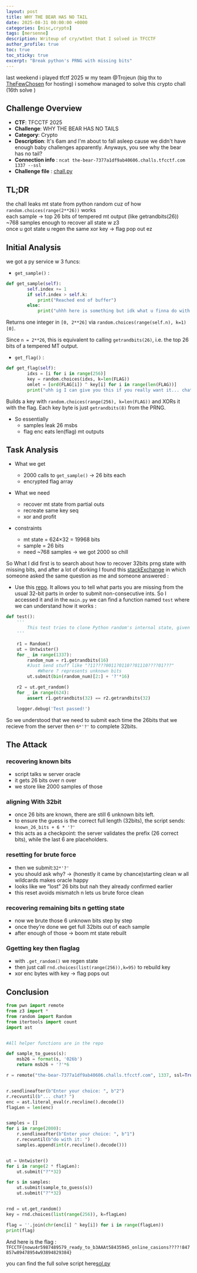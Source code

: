 ```yaml
---
layout: post
title: WHY THE BEAR HAS NO TAIL
date: 2025-08-31 00:00:00 +0000
categories: [misc,crypto]
tags: [mersenne]
description: Writeup of cry/wtbnt that I solved in TFCCTF
author_profile: true
toc: true
toc_sticky: true
excerpt: "Break python's PRNG with missing bits"
---
```



last weekend i played tfctf 2025 w my team @Trojeun (big thx to [TheFewChosen](https://ctftime.org/team/140885) for hosting) i somehow managed to solve this crypto chall (16th solve )


## Challenge Overview

- **CTF**: TFCCTF 2025
- **Challenge**: WHY THE BEAR HAS NO TAILS
- **Category**: Crypto
- **Description**: It's 6am and I'm about to fall asleep cause we didn't have enough baby challenges apparently. Anyways, you see why the bear has no tail?
- **Connection info** : `ncat the-bear-7377a1df9ab40606.challs.tfcctf.com 1337 --ssl`
- **Challenge file** : [chall.py](/assets/files/tcfctf/chall.py)

## TL;DR
the chall leaks mt state from python random cuz of how `random.choices(range(2**26))` works  
each sample → top 26 bits of tempered mt output (like getrandbits(26))  
~768 samples enough to recover all state w z3  
once u got state u regen the same xor key → flag pop out ez

## Initial Analysis
we got a py service w 3 funcs:
+ `get_sample()` :
```python
def get_sample(self):
        self.index += 1
        if self.index > self.k:
            print("Reached end of buffer")
        else:
            print("uhhh here is something but idk what u finna do with it: ", random.choices(range(self.n), k=1)[0])
```
Returns one integer in `[0, 2**26]` via `random.choices(range(self.n), k=1)[0]`.

Since `n = 2**26`, this is equivalent to calling `getrandbits(26)`, i.e. the top 26 bits of a tempered MT output.

+ `get_flag()` :
```python
def get_flag(self):
        idxs = [i for i in range(256)]  
        key = random.choices(idxs, k=len(FLAG))  
        omlet = [ord(FLAG[i]) ^ key[i] for i in range(len(FLAG))]  
        print("uhh ig I can give you this if you really want it... chat?", omlet)
```
Builds a key with `random.choices(range(256), k=len(FLAG))` and XORs it with the flag. Each key byte is just `getrandbits(8)` from the PRNG.

+ So essentially
    - samples leak 26 msbs
    - flag enc eats len(flag) mt outputs

## Task Analysis

+ What we get
    - 2000 calls to `get_sample()` → 26 bits each
    - encrypted flag array

+ What we need
    - recover mt state from partial outs
    - recreate same key seq
    - xor and profit

+ constraints
    - mt state = 624×32 = 19968 bits
    - sample = 26 bits
    - need ~768 samples → we got 2000 so chill

So What I did first is to search about how to recover 32bits prng state with missing bits, and after a lot of dorking I found this [stackExchange](https://crypto.stackexchange.com/questions/92129/how-can-i-recover-mersenne-twister-when-only-the-part-of-the-bits) in which someone asked the same question as me and someone answered : 
+ Use this [repo](https://github.com/icemonster/symbolic_mersenne_cracker). It allows you to tell what parts you are missing from the usual 32-bit parts in order to submit non-consecutive ints.
So I accessed it and in the `main.py` we can find a function named `test` where we can understand how it works : 
```python
def test():
    '''
        This test tries to clone Python random's internal state, given partial output from getrandbits
    '''

    r1 = Random()
    ut = Untwister()
    for _ in range(1337):
        random_num = r1.getrandbits(16)
        #Just send stuff like "?11????0011?0110??01110????01???"
            #Where ? represents unknown bits
        ut.submit(bin(random_num)[2:] + '?'*16)

    r2 = ut.get_random()
    for _ in range(624):
        assert r1.getrandbits(32) == r2.getrandbits(32)

    logger.debug('Test passed!')
```

So we understood that we need to submit each time the 26bits that we recieve from the server then `6*'?'` to complete 32bits.

## The Attack

### recovering known bits
+ script talks w server oracle
+ it gets 26 bits over n over
+ we store like 2000 samples of those

### aligning With 32bit
+ once 26 bits are known, there are still 6 unknown bits left.
+ to ensure the guess is the correct full length (32bits), the script sends: `known_26_bits + 6 * '?'`
+ this acts as a checkpoint: the server validates the prefix (26 correct bits), while the last 6 are placeholders.

### resetting for brute force
+ then we submit:`32*'?'`
+ you should ask why? → (honestly it came by chance)starting clean w all wildcards makes oracle happy
+ looks like we “lost” 26 bits but nah they already confirmed earlier
+ this reset avoids mismatch n lets us brute force clean

### recovering remaining bits n getting state
+ now we brute those 6 unknown bits step by step
+ once they’re done we get full 32bits out of each sample
+ after enough of those → boom mt state rebuilt

### Ggetting key then flaglag
+ with `.get_random()` we regen state
+ then just call `rnd.choices(list(range(256)),k=95)` to rebuild key
+ xor enc bytes with key → flag pops out

## Conclusion

```python
from pwn import remote
from z3 import *
from random import Random
from itertools import count
import ast


#All helper functions are in the repo

def sample_to_guess(s):
    msb26 = format(s, '026b')
    return msb26 + '?'*6

r = remote("the-bear-7377a1df9ab40606.challs.tfcctf.com", 1337, ssl=True)


r.sendlineafter(b"Enter your choice: ", b"2")
r.recvuntil(b"... chat? ")
enc = ast.literal_eval(r.recvline().decode())
flagLen = len(enc)


samples = []
for i in range(2000):
    r.sendlineafter(b"Enter your choice: ", b"1")
    r.recvuntil(b"do with it: ")
    samples.append(int(r.recvline().decode()))


ut = Untwister()
for i in range(2 * flagLen):
    ut.submit("?"*32)

for s in samples:
    ut.submit(sample_to_guess(s))
    ut.submit("?"*32)


rnd = ut.get_random()
key = rnd.choices(list(range(256)), k=flagLen)

flag = ''.join(chr(enc[i] ^ key[i]) for i in range(flagLen))
print(flag)
```

And here is the flag : `TFCCTF{nowu4r5987489579_ready_to_b3AAAt58435945_online_casions????!847857w89478954w93894829384}`

you can find the full solve script here[sol.py](/assets/files/tfcctf/sol.py)

